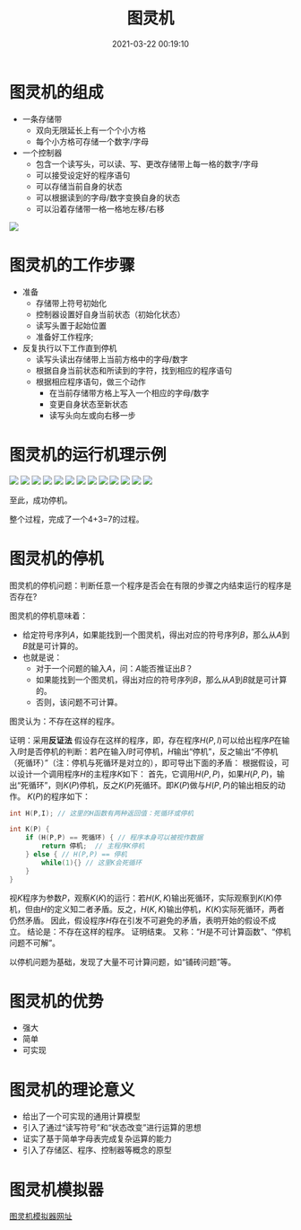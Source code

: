 ﻿---
title: 图灵机
date: 2021-03-22 00:19:10
summary: 本文分享图灵机的概念和原理。
mathjax: true
tags:
- 图灵机
- 计算理论
categories:
- 计算机科学基础
---

# 图灵机的组成
- 一条存储带
  - 双向无限延长上有一个个小方格
  - 每个小方格可存储一个数字/字母
- 一个控制器
  - 包含一个读写头，可以读、写、更改存储带上每一格的数字/字母
  - 可以接受设定好的程序语句
  - 可以存储当前自身的状态
  - 可以根据读到的字母/数字变换自身的状态
  - 可以沿着存储带一格一格地左移/右移

![](../../images/计算机科学基础/图灵机/1.png)

# 图灵机的工作步骤
- 准备
  - 存储带上符号初始化
  - 控制器设置好自身当前状态（初始化状态）
  - 读写头置于起始位置
  - 准备好工作程序;
- 反复执行以下工作直到停机
  - 读写头读出存储带上当前方格中的字母/数字
  - 根据自身当前状态和所读到的字符，找到相应的程序语句
  - 根据相应程序语句，做三个动作
    - 在当前存储带方格上写入一个相应的字母/数字
    - 变更自身状态至新状态
    - 读写头向左或向右移一步


# 图灵机的运行机理示例

![](../../images/计算机科学基础/图灵机/2.png)
![](../../images/计算机科学基础/图灵机/3.png)
![](../../images/计算机科学基础/图灵机/4.png)
![](../../images/计算机科学基础/图灵机/5.png)
![](../../images/计算机科学基础/图灵机/6.png)
![](../../images/计算机科学基础/图灵机/7.png)
![](../../images/计算机科学基础/图灵机/8.png)
![](../../images/计算机科学基础/图灵机/9.png)
![](../../images/计算机科学基础/图灵机/10.png)
![](../../images/计算机科学基础/图灵机/11.png)
![](../../images/计算机科学基础/图灵机/12.png)
![](../../images/计算机科学基础/图灵机/13.png)
![](../../images/计算机科学基础/图灵机/14.png)

至此，成功停机。

整个过程，完成了一个4+3=7的过程。

# 图灵机的停机

图灵机的停机问题：判断任意一个程序是否会在有限的步骤之内结束运行的程序是否存在?

图灵机的停机意味着：
- 给定符号序列$A$，如果能找到一个图灵机，得出对应的符号序列$B$，那么从$A$到$B$就是可计算的。
- 也就是说：
  - 对于一个问题的输入$A$，问：$A$能否推证出$B$？
  - 如果能找到一个图灵机，得出对应的符号序列$B$，那么从$A$到$B$就是可计算的。
  - 否则，该问题不可计算。

图灵认为：不存在这样的程序。

证明：采用**反证法**
假设存在这样的程序，即，存在程序$H(P,I)$可以给出程序$P$在输入$I$时是否停机的判断：若$P$在输入$I$时可停机，$H$输出“停机”，反之输出“不停机（死循环）”（注：停机与死循环是对立的），即可导出下面的矛盾：
根据假设，可以设计一个调用程序$H$的主程序$K$如下：
首先，它调用$H(P,P)$，如果$H(P,P)$，输出“死循环”，则$K(P)$停机，反之$K(P)$死循环。即$K(P)$做与$H(P,P)$的输出相反的动作。
$K(P)$的程序如下：
```c
int H(P,I); // 这里的H函数有两种返回值：死循环或停机

int K(P) {
    if (H(P,P) == 死循环) { // 程序本身可以被视作数据
        return 停机;  // 主程序K停机
    } else { // H(P,P) == 停机
        while(1){} // 这里K会死循环
    }
}
```
视$K$程序为参数$P$，观察$K(K)$的运行：若$H(K , K)$输出死循环，实际观察到$K(K)$停机，但由$H$的定义知二者矛盾。反之，$H(K, K)$输出停机，$K(K)$实际死循环，两者仍然矛盾。
因此，假设程序$H$存在引发不可避免的矛盾，表明开始的假设不成立。
结论是：不存在这样的程序。
证明结束。
又称：“$H$是不可计算函数”、“停机问题不可解”。

以停机问题为基础，发现了大量不可计算问题，如“铺砖问题”等。

# 图灵机的优势

- 强大
- 简单
- 可实现

# 图灵机的理论意义

- 给出了一个可实现的通用计算模型
- 引入了通过“读写符号”和“状态改变”进行运算的思想
- 证实了基于简单字母表完成复杂运算的能力
- 引入了存储区、程序、控制器等概念的原型

# 图灵机模拟器

[图灵机模拟器网址](http://morphett.info/turing/turing.html)


